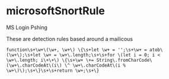 # microsoftSnortRule
MS Login Pshing

These are detection rules based around a mailicous 

```regex
function\s+\w+\(\w+, \w+\) \{\s+let \w+ = '';\s+\w+ = atob\(\w+\);\s+let \w+ = \w+\.length;\s+\s+for \(let i = 0; i < \w+\.length; i\+\+\) \{\s+\w+ \+= String\.fromCharCode\(\w+\.charCodeAt\(i\) \^ \w+\.charCodeAt\(i % \w+\)\);\s+\}\s+\s+return \w+;\s+\}
```
